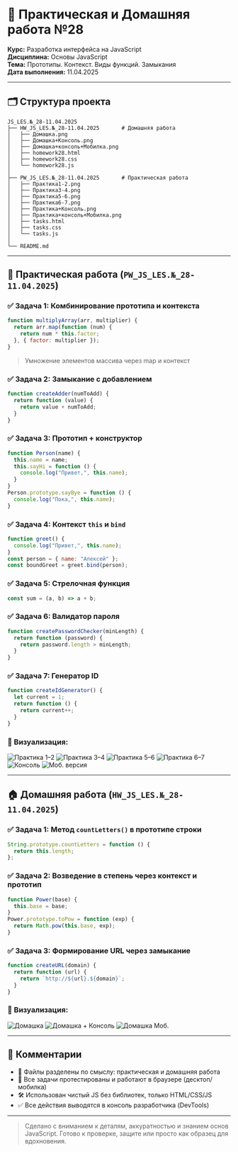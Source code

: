# 💼 Практическая и Домашняя работа №28

**Курс:** Разработка интерфейса на JavaScript  
**Дисциплина:** Основы JavaScript  
**Тема:** Прототипы. Контекст. Виды функций. Замыкания  
**Дата выполнения:** 11.04.2025

---

## 🗂️ Структура проекта

```
JS_LES.№_28-11.04.2025
├── HW_JS_LES.№_28-11.04.2025       # Домашняя работа
│   ├── Домашка.png
│   ├── Домашка+Консоль.png
│   ├── Домашка+консоль+Мобилка.png
│   ├── homework28.html
│   ├── homework28.css
│   └── homework28.js
│
├── PW_JS_LES.№_28-11.04.2025       # Практическая работа
│   ├── Практика1-2.png
│   ├── Практика3-4.png
│   ├── Практика5-6.png
│   ├── Практика6-7.png
│   ├── Практика+Консоль.png
│   ├── Практика+консоль+Мобилка.png
│   ├── tasks.html
│   ├── tasks.css
│   └── tasks.js
│
└── README.md
```

---

## 📘 Практическая работа (`PW_JS_LES.№_28-11.04.2025`)

### ✅ Задача 1: Комбинирование прототипа и контекста
```js
function multiplyArray(arr, multiplier) {
  return arr.map(function (num) {
    return num * this.factor;
  }, { factor: multiplier });
}
```
> Умножение элементов массива через map и контекст

### ✅ Задача 2: Замыкание с добавлением
```js
function createAdder(numToAdd) {
  return function (value) {
    return value + numToAdd;
  }
}
```

### ✅ Задача 3: Прототип + конструктор
```js
function Person(name) {
  this.name = name;
  this.sayHi = function () {
    console.log("Привет,", this.name);
  }
}
Person.prototype.sayBye = function () {
  console.log("Пока,", this.name);
}
```

### ✅ Задача 4: Контекст `this` и `bind`
```js
function greet() {
  console.log("Привет,", this.name);
}
const person = { name: "Алексей" };
const boundGreet = greet.bind(person);
```

### ✅ Задача 5: Стрелочная функция
```js
const sum = (a, b) => a + b;
```

### ✅ Задача 6: Валидатор пароля
```js
function createPasswordChecker(minLength) {
  return function (password) {
    return password.length > minLength;
  }
}
```

### ✅ Задача 7: Генератор ID
```js
function createIdGenerator() {
  let current = 1;
  return function () {
    return current++;
  }
}
```

### 📸 Визуализация:
![Практика 1–2](./PW_JS_LES.№_28-11.04.2025/Практика1-2.png)
![Практика 3–4](./PW_JS_LES.№_28-11.04.2025/Практика3-4.png)
![Практика 5–6](./PW_JS_LES.№_28-11.04.2025/Практика5-6.png)
![Практика 6–7](./PW_JS_LES.№_28-11.04.2025/Практика6-7.png)
![Консоль](./PW_JS_LES.№_28-11.04.2025/Практика+Консоль.png)
![Моб. версия](./PW_JS_LES.№_28-11.04.2025/Практика+консоль+Мобилка.png)

---

## 🏠 Домашняя работа (`HW_JS_LES.№_28-11.04.2025`)

### ✅ Задача 1: Метод `countLetters()` в прототипе строки
```js
String.prototype.countLetters = function () {
  return this.length;
};
```

### ✅ Задача 2: Возведение в степень через контекст и прототип
```js
function Power(base) {
  this.base = base;
}
Power.prototype.toPow = function (exp) {
  return Math.pow(this.base, exp);
}
```

### ✅ Задача 3: Формирование URL через замыкание
```js
function createURL(domain) {
  return function (url) {
    return `http://${url}.${domain}`;
  }
}
```

### 📸 Визуализация:
![Домашка](./HW_JS_LES.№_28-11.04.2025/Домашка.png)
![Домашка + Консоль](./HW_JS_LES.№_28-11.04.2025/Домашка+Консоль.png)
![Домашка Моб.](./HW_JS_LES.№_28-11.04.2025/Домашка+консоль+Мобилка.png)

---

## 💬 Комментарии

- 📁 Файлы разделены по смыслу: практическая и домашняя работа
- 🧪 Все задачи протестированы и работают в браузере (десктоп/мобилка)
- 🛠️ Использован чистый JS без библиотек, только HTML/CSS/JS
- ✅ Все действия выводятся в консоль разработчика (DevTools)

---

> Сделано с вниманием к деталям, аккуратностью и знанием основ JavaScript. Готово к проверке, защите или просто как образец для вдохновения.
